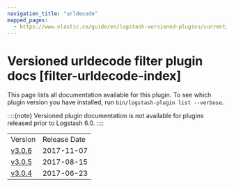 ```yaml
---
navigation_title: "urldecode"
mapped_pages:
  - https://www.elastic.co/guide/en/logstash-versioned-plugins/current/filter-urldecode-index.html
---
```


# Versioned urldecode filter plugin docs [filter-urldecode-index]


This page lists all documentation available for this plugin.  To see which plugin version you have installed, run `bin/logstash-plugin list --verbose`.

::::{note}
Versioned plugin documentation is not available for plugins released prior to Logstash 6.0.
::::


|     |     |
| --- | --- |
| Version | Release Date |
| [v3.0.6](v3-0-6-plugins-filters-urldecode.md) | 2017-11-07 |
| [v3.0.5](v3-0-5-plugins-filters-urldecode.md) | 2017-08-15 |
| [v3.0.4](v3-0-4-plugins-filters-urldecode.md) | 2017-06-23 |




